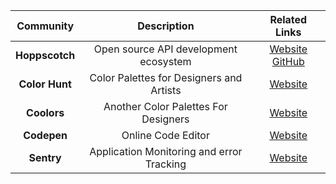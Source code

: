 | Community     | Description | Related Links     |
| :----: |    :----:   | :----: |
| **Hoppscotch**      | Open source API development ecosystem |[Website](https://hoppscotch.io) [GitHub](https://github.com/hoppscotch) |
|**Color Hunt**| Color Palettes for Designers and Artists|[Website](https://colorhunt.co/)|
|**Coolors**| Another Color Palettes For Designers |[Website](https://coolors.co/)|
|**Codepen**| Online Code Editor |[Website](https://codepen.io/)|
|**Sentry**| Application Monitoring and error Tracking | [Website](https://sentry.io/welcome/)|
